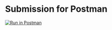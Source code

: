 # Submission for Postman

   [![Run in Postman](https://run.pstmn.io/button.svg)](https://app.getpostman.com/run-collection/25479220-10b71993-8245-41f7-9824-8a4ce589e801?action=collection%2Ffork&collection-url=entityId%3D25479220-10b71993-8245-41f7-9824-8a4ce589e801%26entityType%3Dcollection%26workspaceId%3D1e1fc155-7cfc-40f4-8382-e8a19315caba)
